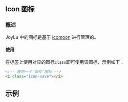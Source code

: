## Icon 图标

### 概述
JoyLu 中的图标是基于 [icomoon](https://icomoon.io/app/) 进行管理的。

#### 使用
在标签上使用对应的图标`class`即可使用该图标，示例如下：
``` html
<!-- 使用一个‘保存’图标 -->
<i class="icon-save"></i>
```

## 示例